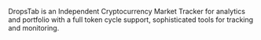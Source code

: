 DropsTab is an Independent Cryptocurrency Market Tracker for analytics and portfolio with a full token cycle support, sophisticated tools for tracking and monitoring.